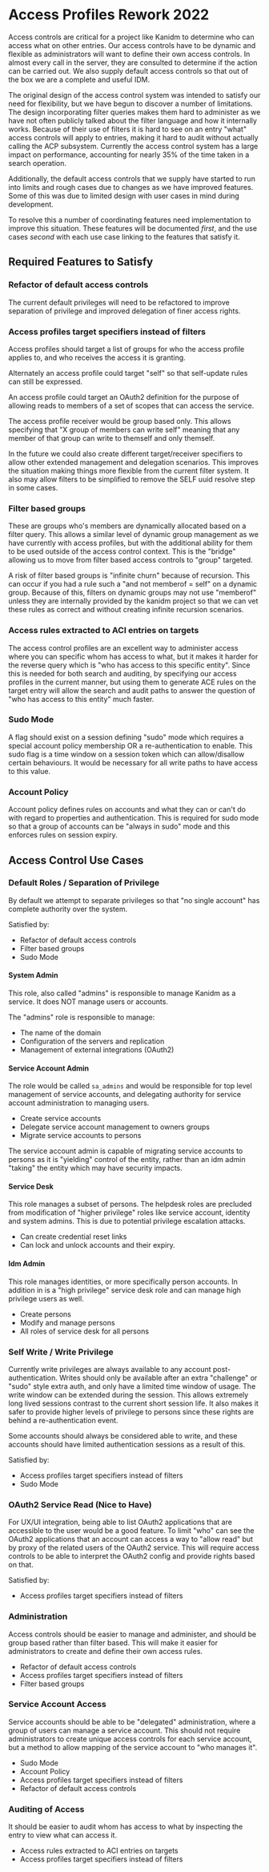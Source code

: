 # Access Profiles Rework 2022

Access controls are critical for a project like Kanidm to determine who can access what on other
entries. Our access controls have to be dynamic and flexible as administrators will want to define
their own access controls. In almost every call in the server, they are consulted to determine if
the action can be carried out. We also supply default access controls so that out of the box we are
a complete and useful IDM.

The original design of the access control system was intended to satisfy our need for flexibility,
but we have begun to discover a number of limitations. The design incorporating filter queries makes
them hard to administer as we have not often publicly talked about the filter language and how it
internally works. Because of their use of filters it is hard to see on an entry "what" access
controls will apply to entries, making it hard to audit without actually calling the ACP subsystem.
Currently the access control system has a large impact on performance, accounting for nearly 35% of
the time taken in a search operation.

Additionally, the default access controls that we supply have started to run into limits and rough
cases due to changes as we have improved features. Some of this was due to limited design with user
cases in mind during development.

To resolve this a number of coordinating features need implementation to improve this situation.
These features will be documented _first_, and the use cases _second_ with each use case linking to
the features that satisfy it.

## Required Features to Satisfy

### Refactor of default access controls

The current default privileges will need to be refactored to improve separation of privilege and
improved delegation of finer access rights.

### Access profiles target specifiers instead of filters

Access profiles should target a list of groups for who the access profile applies to, and who
receives the access it is granting.

Alternately an access profile could target "self" so that self-update rules can still be expressed.

An access profile could target an OAuth2 definition for the purpose of allowing reads to members of
a set of scopes that can access the service.

The access profile receiver would be group based only. This allows specifying that "X group of
members can write self" meaning that any member of that group can write to themself and only
themself.

In the future we could also create different target/receiver specifiers to allow other extended
management and delegation scenarios. This improves the situation making things more flexible from
the current filter system. It also may allow filters to be simplified to remove the SELF uuid
resolve step in some cases.

### Filter based groups

These are groups who's members are dynamically allocated based on a filter query. This allows a
similar level of dynamic group management as we have currently with access profiles, but with the
additional ability for them to be used outside of the access control context. This is the "bridge"
allowing us to move from filter based access controls to "group" targeted.

A risk of filter based groups is "infinite churn" because of recursion. This can occur if you had a
rule such a "and not memberof = self" on a dynamic group. Because of this, filters on dynamic groups
may not use "memberof" unless they are internally provided by the kanidm project so that we can vet
these rules as correct and without creating infinite recursion scenarios.

### Access rules extracted to ACI entries on targets

The access control profiles are an excellent way to administer access where you can specific whom
has access to what, but it makes it harder for the reverse query which is "who has access to this
specific entity". Since this is needed for both search and auditing, by specifying our access
profiles in the current manner, but using them to generate ACE rules on the target entry will allow
the search and audit paths to answer the question of "who has access to this entity" much faster.

### Sudo Mode

A flag should exist on a session defining "sudo" mode which requires a special account policy
membership OR a re-authentication to enable. This sudo flag is a time window on a session token
which can allow/disallow certain behaviours. It would be necessary for all write paths to have
access to this value.

### Account Policy

Account policy defines rules on accounts and what they can or can't do with regard to properties and
authentication. This is required for sudo mode so that a group of accounts can be "always in sudo"
mode and this enforces rules on session expiry.

## Access Control Use Cases

### Default Roles / Separation of Privilege

By default we attempt to separate privileges so that "no single account" has complete authority over
the system.

Satisfied by:

- Refactor of default access controls
- Filter based groups
- Sudo Mode

#### System Admin

This role, also called "admins" is responsible to manage Kanidm as a service. It does NOT manage
users or accounts.

The "admins" role is responsible to manage:

- The name of the domain
- Configuration of the servers and replication
- Management of external integrations (OAuth2)

#### Service Account Admin

The role would be called `sa_admins` and would be responsible for top level management of service
accounts, and delegating authority for service account administration to managing users.

- Create service accounts
- Delegate service account management to owners groups
- Migrate service accounts to persons

The service account admin is capable of migrating service accounts to persons as it is "yielding"
control of the entity, rather than an idm admin "taking" the entity which may have security impacts.

#### Service Desk

This role manages a subset of persons. The helpdesk roles are precluded from modification of "higher
privilege" roles like service account, identity and system admins. This is due to potential
privilege escalation attacks.

- Can create credential reset links
- Can lock and unlock accounts and their expiry.

#### Idm Admin

This role manages identities, or more specifically person accounts. In addition in is a "high
privilege" service desk role and can manage high privilege users as well.

- Create persons
- Modify and manage persons
- All roles of service desk for all persons

### Self Write / Write Privilege

Currently write privileges are always available to any account post-authentication. Writes should
only be available after an extra "challenge" or "sudo" style extra auth, and only have a limited
time window of usage. The write window can be extended during the session. This allows extremely
long lived sessions contrast to the current short session life. It also makes it safer to provide
higher levels of privilege to persons since these rights are behind a re-authentication event.

Some accounts should always be considered able to write, and these accounts should have limited
authentication sessions as a result of this.

Satisfied by:

- Access profiles target specifiers instead of filters
- Sudo Mode

### OAuth2 Service Read (Nice to Have)

For UX/UI integration, being able to list OAuth2 applications that are accessible to the user would
be a good feature. To limit "who" can see the OAuth2 applications that an account can access a way
to "allow read" but by proxy of the related users of the OAuth2 service. This will require access
controls to be able to interpret the OAuth2 config and provide rights based on that.

Satisfied by:

- Access profiles target specifiers instead of filters

### Administration

Access controls should be easier to manage and administer, and should be group based rather than
filter based. This will make it easier for administrators to create and define their own access
rules.

- Refactor of default access controls
- Access profiles target specifiers instead of filters
- Filter based groups

### Service Account Access

Service accounts should be able to be "delegated" administration, where a group of users can manage
a service account. This should not require administrators to create unique access controls for each
service account, but a method to allow mapping of the service account to "who manages it".

- Sudo Mode
- Account Policy
- Access profiles target specifiers instead of filters
- Refactor of default access controls

### Auditing of Access

It should be easier to audit whom has access to what by inspecting the entry to view what can access
it.

- Access rules extracted to ACI entries on targets
- Access profiles target specifiers instead of filters
